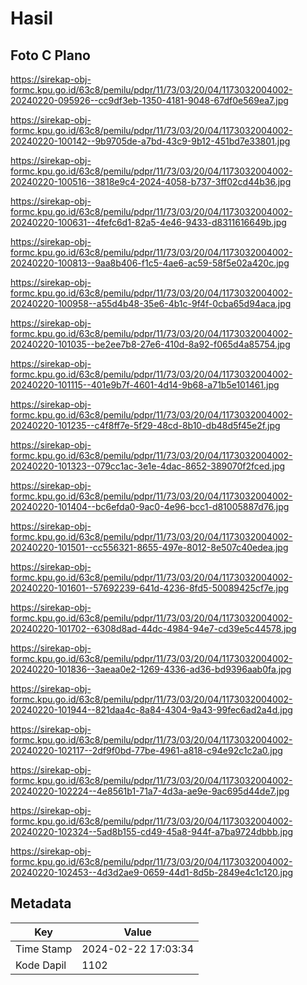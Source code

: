 # Hasil

## Foto C Plano

https://sirekap-obj-formc.kpu.go.id/63c8/pemilu/pdpr/11/73/03/20/04/1173032004002-20240220-095926--cc9df3eb-1350-4181-9048-67df0e569ea7.jpg

https://sirekap-obj-formc.kpu.go.id/63c8/pemilu/pdpr/11/73/03/20/04/1173032004002-20240220-100142--9b9705de-a7bd-43c9-9b12-451bd7e33801.jpg

https://sirekap-obj-formc.kpu.go.id/63c8/pemilu/pdpr/11/73/03/20/04/1173032004002-20240220-100516--3818e9c4-2024-4058-b737-3ff02cd44b36.jpg

https://sirekap-obj-formc.kpu.go.id/63c8/pemilu/pdpr/11/73/03/20/04/1173032004002-20240220-100631--4fefc6d1-82a5-4e46-9433-d8311616649b.jpg

https://sirekap-obj-formc.kpu.go.id/63c8/pemilu/pdpr/11/73/03/20/04/1173032004002-20240220-100813--9aa8b406-f1c5-4ae6-ac59-58f5e02a420c.jpg

https://sirekap-obj-formc.kpu.go.id/63c8/pemilu/pdpr/11/73/03/20/04/1173032004002-20240220-100958--a55d4b48-35e6-4b1c-9f4f-0cba65d94aca.jpg

https://sirekap-obj-formc.kpu.go.id/63c8/pemilu/pdpr/11/73/03/20/04/1173032004002-20240220-101035--be2ee7b8-27e6-410d-8a92-f065d4a85754.jpg

https://sirekap-obj-formc.kpu.go.id/63c8/pemilu/pdpr/11/73/03/20/04/1173032004002-20240220-101115--401e9b7f-4601-4d14-9b68-a71b5e101461.jpg

https://sirekap-obj-formc.kpu.go.id/63c8/pemilu/pdpr/11/73/03/20/04/1173032004002-20240220-101235--c4f8ff7e-5f29-48cd-8b10-db48d5f45e2f.jpg

https://sirekap-obj-formc.kpu.go.id/63c8/pemilu/pdpr/11/73/03/20/04/1173032004002-20240220-101323--079cc1ac-3e1e-4dac-8652-389070f2fced.jpg

https://sirekap-obj-formc.kpu.go.id/63c8/pemilu/pdpr/11/73/03/20/04/1173032004002-20240220-101404--bc6efda0-9ac0-4e96-bcc1-d81005887d76.jpg

https://sirekap-obj-formc.kpu.go.id/63c8/pemilu/pdpr/11/73/03/20/04/1173032004002-20240220-101501--cc556321-8655-497e-8012-8e507c40edea.jpg

https://sirekap-obj-formc.kpu.go.id/63c8/pemilu/pdpr/11/73/03/20/04/1173032004002-20240220-101601--57692239-641d-4236-8fd5-50089425cf7e.jpg

https://sirekap-obj-formc.kpu.go.id/63c8/pemilu/pdpr/11/73/03/20/04/1173032004002-20240220-101702--6308d8ad-44dc-4984-94e7-cd39e5c44578.jpg

https://sirekap-obj-formc.kpu.go.id/63c8/pemilu/pdpr/11/73/03/20/04/1173032004002-20240220-101836--3aeaa0e2-1269-4336-ad36-bd9396aab0fa.jpg

https://sirekap-obj-formc.kpu.go.id/63c8/pemilu/pdpr/11/73/03/20/04/1173032004002-20240220-101944--821daa4c-8a84-4304-9a43-99fec6ad2a4d.jpg

https://sirekap-obj-formc.kpu.go.id/63c8/pemilu/pdpr/11/73/03/20/04/1173032004002-20240220-102117--2df9f0bd-77be-4961-a818-c94e92c1c2a0.jpg

https://sirekap-obj-formc.kpu.go.id/63c8/pemilu/pdpr/11/73/03/20/04/1173032004002-20240220-102224--4e8561b1-71a7-4d3a-ae9e-9ac695d44de7.jpg

https://sirekap-obj-formc.kpu.go.id/63c8/pemilu/pdpr/11/73/03/20/04/1173032004002-20240220-102324--5ad8b155-cd49-45a8-944f-a7ba9724dbbb.jpg

https://sirekap-obj-formc.kpu.go.id/63c8/pemilu/pdpr/11/73/03/20/04/1173032004002-20240220-102453--4d3d2ae9-0659-44d1-8d5b-2849e4c1c120.jpg


## Metadata

| Key        | Value               |
| ---------- | ------------------- |
| Time Stamp | 2024-02-22 17:03:34 |
| Kode Dapil | 1102                |



